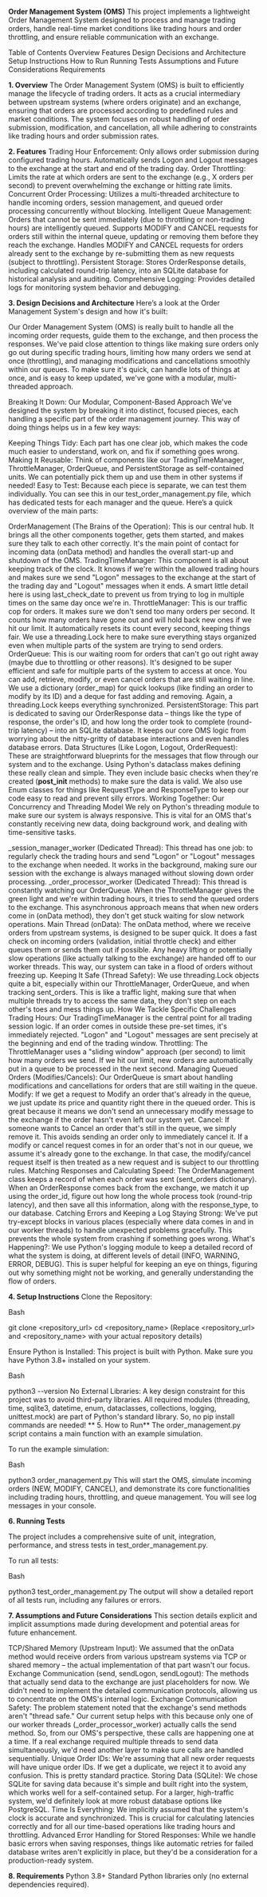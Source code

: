 **Order Management System (OMS)**
This project implements a lightweight Order Management System designed to process and manage trading orders, handle real-time market conditions like trading hours and order throttling, and ensure reliable communication with an exchange.

Table of Contents
Overview
Features
Design Decisions and Architecture
Setup Instructions
How to Run
Running Tests
Assumptions and Future Considerations
Requirements


**1. Overview**
The Order Management System (OMS) is built to efficiently manage the lifecycle of trading orders. It acts as a crucial intermediary between upstream systems (where orders originate) and an exchange, ensuring that orders are processed according to predefined rules and market conditions. The system focuses on robust handling of order submission, modification, and cancellation, all while adhering to constraints like trading hours and order submission rates.

**2. Features**
Trading Hour Enforcement: Only allows order submission during configured trading hours. Automatically sends Logon and Logout messages to the exchange at the start and end of the trading day.
Order Throttling: Limits the rate at which orders are sent to the exchange (e.g., X orders per second) to prevent overwhelming the exchange or hitting rate limits.
Concurrent Order Processing: Utilizes a multi-threaded architecture to handle incoming orders, session management, and queued order processing concurrently without blocking.
Intelligent Queue Management:
Orders that cannot be sent immediately (due to throttling or non-trading hours) are intelligently queued.
Supports MODIFY and CANCEL requests for orders still within the internal queue, updating or removing them before they reach the exchange.
Handles MODIFY and CANCEL requests for orders already sent to the exchange by re-submitting them as new requests (subject to throttling).
Persistent Storage: Stores OrderResponse details, including calculated round-trip latency, into an SQLite database for historical analysis and auditing.
Comprehensive Logging: Provides detailed logs for monitoring system behavior and debugging.


**3. Design Decisions and Architecture**
Here’s a look at the Order Management System's design and how it's built:

Our Order Management System (OMS) is really built to handle all the incoming order requests, guide them to the exchange, and then process the responses. We've paid close attention to things like making sure orders only go out during specific trading hours, limiting how many orders we send at once (throttling), and managing modifications and cancellations smoothly within our queues. To make sure it's quick, can handle lots of things at once, and is easy to keep updated, we've gone with a modular, multi-threaded approach.

Breaking It Down: Our Modular, Component-Based Approach
We've designed the system by breaking it into distinct, focused pieces, each handling a specific part of the order management journey. This way of doing things helps us in a few key ways:

Keeping Things Tidy: Each part has one clear job, which makes the code much easier to understand, work on, and fix if something goes wrong.
Making It Reusable: Think of components like our TradingTimeManager, ThrottleManager, OrderQueue, and PersistentStorage as self-contained units. We can potentially pick them up and use them in other systems if needed!
Easy to Test: Because each piece is separate, we can test them individually. You can see this in our test_order_management.py file, which has dedicated tests for each manager and the queue.
Here’s a quick overview of the main parts:

OrderManagement (The Brains of the Operation): This is our central hub. It brings all the other components together, gets them started, and makes sure they talk to each other correctly. It's the main point of contact for incoming data (onData method) and handles the overall start-up and shutdown of the OMS.
TradingTimeManager: This component is all about keeping track of the clock. It knows if we're within the allowed trading hours and makes sure we send "Logon" messages to the exchange at the start of the trading day and "Logout" messages when it ends. A smart little detail here is using last_check_date to prevent us from trying to log in multiple times on the same day once we're in.
ThrottleManager: This is our traffic cop for orders. It makes sure we don't send too many orders per second. It counts how many orders have gone out and will hold back new ones if we hit our limit. It automatically resets its count every second, keeping things fair. We use a threading.Lock here to make sure everything stays organized even when multiple parts of the system are trying to send orders.
OrderQueue: This is our waiting room for orders that can't go out right away (maybe due to throttling or other reasons). It's designed to be super efficient and safe for multiple parts of the system to access at once. You can add, retrieve, modify, or even cancel orders that are still waiting in line. We use a dictionary (order_map) for quick lookups (like finding an order to modify by its ID) and a deque for fast adding and removing. Again, a threading.Lock keeps everything synchronized.
PersistentStorage: This part is dedicated to saving our OrderResponse data – things like the type of response, the order's ID, and how long the order took to complete (round-trip latency) – into an SQLite database. It keeps our core OMS logic from worrying about the nitty-gritty of database interactions and even handles database errors.
Data Structures (Like Logon, Logout, OrderRequest): These are straightforward blueprints for the messages that flow through our system and to the exchange. Using Python's dataclass makes defining these really clean and simple. They even include basic checks when they're created (__post_init__ methods) to make sure the data is valid. We also use Enum classes for things like RequestType and ResponseType to keep our code easy to read and prevent silly errors.
Working Together: Our Concurrency and Threading Model
We rely on Python's threading module to make sure our system is always responsive. This is vital for an OMS that's constantly receiving new data, doing background work, and dealing with time-sensitive tasks.

_session_manager_worker (Dedicated Thread): This thread has one job: to regularly check the trading hours and send "Logon" or "Logout" messages to the exchange when needed. It works in the background, making sure our session with the exchange is always managed without slowing down order processing.
_order_processor_worker (Dedicated Thread): This thread is constantly watching our OrderQueue. When the ThrottleManager gives the green light and we're within trading hours, it tries to send the queued orders to the exchange. This asynchronous approach means that when new orders come in (onData method), they don't get stuck waiting for slow network operations.
Main Thread (onData): The onData method, where we receive orders from upstream systems, is designed to be super quick. It does a fast check on incoming orders (validation, initial throttle check) and either queues them or sends them out if possible. Any heavy lifting or potentially slow operations (like actually talking to the exchange) are handed off to our worker threads. This way, our system can take in a flood of orders without freezing up.
Keeping It Safe (Thread Safety): We use threading.Lock objects quite a bit, especially within our ThrottleManager, OrderQueue, and when tracking sent_orders. This is like a traffic light, making sure that when multiple threads try to access the same data, they don't step on each other's toes and mess things up.
How We Tackle Specific Challenges
Trading Hours: Our TradingTimeManager is the central point for all trading session logic. If an order comes in outside these pre-set times, it's immediately rejected. "Logon" and "Logout" messages are sent precisely at the beginning and end of the trading window.
Throttling: The ThrottleManager uses a "sliding window" approach (per second) to limit how many orders we send. If we hit our limit, new orders are automatically put in a queue to be processed in the next second.
Managing Queued Orders (Modifies/Cancels): Our OrderQueue is smart about handling modifications and cancellations for orders that are still waiting in the queue.
Modify: If we get a request to Modify an order that's already in the queue, we just update its price and quantity right there in the queued order. This is great because it means we don't send an unnecessary modify message to the exchange if the order hasn't even left our system yet.
Cancel: If someone wants to Cancel an order that's still in the queue, we simply remove it. This avoids sending an order only to immediately cancel it.
If a modify or cancel request comes in for an order that's not in our queue, we assume it's already gone to the exchange. In that case, the modify/cancel request itself is then treated as a new request and is subject to our throttling rules.
Matching Responses and Calculating Speed: The OrderManagement class keeps a record of when each order was sent (sent_orders dictionary). When an OrderResponse comes back from the exchange, we match it up using the order_id, figure out how long the whole process took (round-trip latency), and then save all this information, along with the response_type, to our database.
Catching Errors and Keeping a Log
Staying Strong: We've put try-except blocks in various places (especially where data comes in and in our worker threads) to handle unexpected problems gracefully. This prevents the whole system from crashing if something goes wrong.
What's Happening?: We use Python's logging module to keep a detailed record of what the system is doing, at different levels of detail (INFO, WARNING, ERROR, DEBUG). This is super helpful for keeping an eye on things, figuring out why something might not be working, and generally understanding the flow of orders.


**4. Setup Instructions**
Clone the Repository:

Bash

git clone <repository_url>
cd <repository_name>
(Replace <repository_url> and <repository_name> with your actual repository details)

Ensure Python is Installed:
This project is built with Python. Make sure you have Python 3.8+ installed on your system.

Bash

python3 --version
No External Libraries:
A key design constraint for this project was to avoid third-party libraries. All required modules (threading, time, sqlite3, datetime, enum, dataclasses, collections, logging, unittest.mock) are part of Python's standard library. So, no pip install commands are needed!
**
5. How to Run**
The order_management.py script contains a main function with an example simulation.

To run the example simulation:

Bash

python3 order_management.py
This will start the OMS, simulate incoming orders (NEW, MODIFY, CANCEL), and demonstrate its core functionalities including trading hours, throttling, and queue management. You will see log messages in your console.

**6. Running Tests**

The project includes a comprehensive suite of unit, integration, performance, and stress tests in test_order_management.py.

To run all tests:

Bash

python3 test_order_management.py
The output will show a detailed report of all tests run, including any failures or errors.

**7. Assumptions and Future Considerations**
This section details explicit and implicit assumptions made during development and potential areas for future enhancement.

TCP/Shared Memory (Upstream Input): We assumed that the onData method would receive orders from various upstream systems via TCP or shared memory – the actual implementation of that part wasn't our focus.
Exchange Communication (send, sendLogon, sendLogout): The methods that actually send data to the exchange are just placeholders for now. We didn't need to implement the detailed communication protocols, allowing us to concentrate on the OMS's internal logic.
Exchange Communication Safety: The problem statement noted that the exchange's send methods aren't "thread safe." Our current setup helps with this because only one of our worker threads (_order_processor_worker) actually calls the send method. So, from our OMS's perspective, these calls are happening one at a time. If a real exchange required multiple threads to send data simultaneously, we'd need another layer to make sure calls are handled sequentially.
Unique Order IDs: We're assuming that all new order requests will have unique order IDs. If we get a duplicate, we reject it to avoid any confusion. This is pretty standard practice.
Storing Data (SQLite): We chose SQLite for saving data because it's simple and built right into the system, which works well for a self-contained setup. For a larger, high-traffic system, we'd definitely look at more robust database options like PostgreSQL.
Time Is Everything: We implicitly assumed that the system's clock is accurate and synchronized. This is crucial for calculating latencies correctly and for all our time-based operations like trading hours and throttling.
Advanced Error Handling for Stored Responses: While we handle basic errors when saving responses, things like automatic retries for failed database writes aren't explicitly in place, but they'd be a consideration for a production-ready system.

**8. Requirements**
Python 3.8+
Standard Python libraries only (no external dependencies required).
